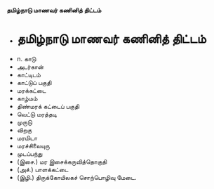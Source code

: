 **தமிழ்நாடு மாணவர் கணினித் திட்டம்**
- # தமிழ்நாடு மாணவர் கணினித் திட்டம்
- n. காடு
- அடர்கான்
-  காட்டிடம்
- காட்டுப் பகுதி
- மரக்கட்டை
- காழ்மம்
- திண்மரக்   கட்டைப் பகுதி
- வெட்டு மரத்தடி
- முருடு
- விறகு
- மரமிடா
- மரச்சிலையுரு
- முடப்பந்து
- (இசை.) மர இசைக்கருவித்தொகுதி
- (அச்.) பாளக்கட்டை
- (இழி.) திருக்கோயிலகச் சொற்பொழிவு மேடை.

